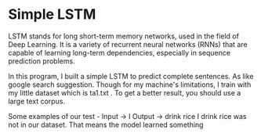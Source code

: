 # Simple LSTM
LSTM stands for long short-term memory networks, used in the field of Deep Learning. It is a variety of recurrent neural networks (RNNs) that are capable of learning long-term dependencies, especially in sequence prediction problems.
 
In this program, I built a  simple  LSTM to predict complete sentences. 
As like google search suggestion. 
Though for my machine's limitations, I train with my little dataset which is ta1.txt . To get a better result, you should use a large text corpus. 

Some examples of our test - 
Input -> I
Output -> drink rice
I drink rice was not in our dataset. That means the model learned something  
